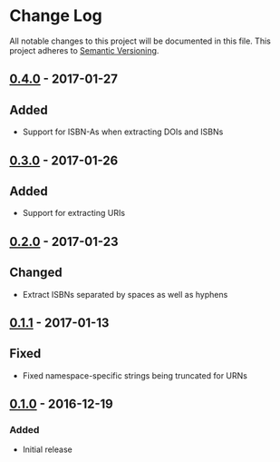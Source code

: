 # Change Log
All notable changes to this project will be documented in this file. This
project adheres to [Semantic Versioning](http://semver.org/).

## [0.4.0] - 2017-01-27
## Added
- Support for ISBN-As when extracting DOIs and ISBNs

## [0.3.0] - 2017-01-26
## Added
- Support for extracting URIs

## [0.2.0] - 2017-01-23
## Changed
- Extract ISBNs separated by spaces as well as hyphens

## [0.1.1] - 2017-01-13
## Fixed
- Fixed namespace-specific strings being truncated for URNs

## [0.1.0] - 2016-12-19
### Added
- Initial release

[0.1.0]: https://github.com/altmetric/php-identifiers/releases/tag/v0.1.0
[0.1.1]: https://github.com/altmetric/php-identifiers/releases/tag/v0.1.1
[0.2.0]: https://github.com/altmetric/php-identifiers/releases/tag/v0.2.0
[0.3.0]: https://github.com/altmetric/php-identifiers/releases/tag/v0.3.0
[0.4.0]: https://github.com/altmetric/php-identifiers/releases/tag/v0.4.0
